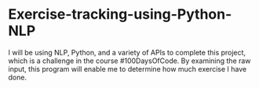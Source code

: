 # Exercise-tracking-using-Python-NLP
I will be using NLP, Python, and a variety of APIs to complete this project, which is a challenge in the course #100DaysOfCode. By examining the raw input, this program will enable me to determine how much exercise I have done.

